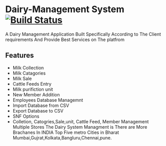 # Dairy-Management System [![Build Status](https://travis-ci.com/harshshinde07/Dairy-Management.svg?branch=master)](https://travis-ci.com/harshshinde07/Dairy-Management)

A Dairy Management Application Built Specifically According to The Client requirements And Provide Best Services on The platfrom

## Features

- Milk Collection
- Milk Catagories
- Milk Sale
- Cattle Feeds Entry
- Milk purifiction unit
- New Member Addition
- Employees Database Managemnt
- Import Database from CSV
- Export Database to CSV
- SNF Options
- Colletion, Catogries,Sale,unit, Cattle Feed, Member Management
  Multiple Stores The Dairy System Managment is There are  More Brachanes In INDIA  Top Five metro Cities in Bharat Mumbai,Gujrat,Kolkata,Bangluru,Chennai,pune.
